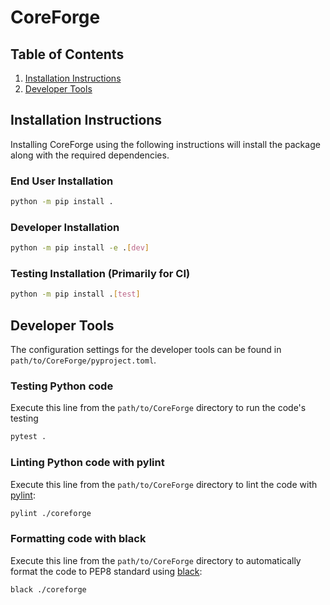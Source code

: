 # CoreForge

## Table of Contents
1. [Installation Instructions](#installation-instructions)
2. [Developer Tools](#developer-tools)

## Installation Instructions
Installing CoreForge using the following instructions will install the package along with the required dependencies.

### End User Installation
```bash
python -m pip install .
```
### Developer Installation
```bash
python -m pip install -e .[dev]
```
### Testing Installation (Primarily for CI)
```bash
python -m pip install .[test]
```

## Developer Tools
The configuration settings for the developer tools can be found in `path/to/CoreForge/pyproject.toml`.

### Testing Python code
Execute this line from the `path/to/CoreForge` directory to run the code's testing
```bash
pytest .
```

### Linting Python code with pylint
Execute this line from the `path/to/CoreForge` directory to lint the code with [pylint](https://pypi.org/project/pylint/):
```bash
pylint ./coreforge
```

### Formatting code with black
Execute this line from the `path/to/CoreForge` directory to automatically format the code to PEP8 standard using [black](https://pypi.org/project/black/):
```bash
black ./coreforge
```


